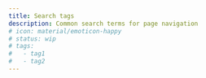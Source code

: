```yaml
---
title: Search tags
description: Common search terms for page navigation
# icon: material/emoticon-happy
# status: wip
# tags:
#   - tag1
#   - tag2
---
```


